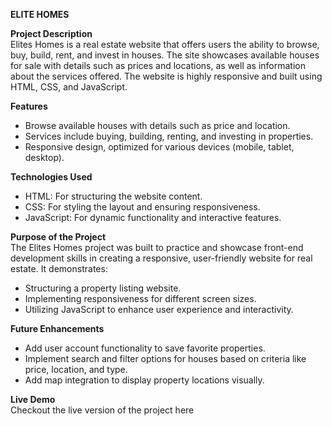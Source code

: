 **ELITE HOMES**

**Project Description**  
Elites Homes is a real estate website that offers users the ability to browse, buy, build, rent, and invest in houses. The site showcases available houses for sale with details such as prices and locations, as well as information about the services offered. The website is highly responsive and built using HTML, CSS, and JavaScript.

**Features**    
- Browse available houses with details such as price and location.
- Services include buying, building, renting, and investing in properties.
- Responsive design, optimized for various devices (mobile, tablet, desktop).
  
**Technologies Used**    
- HTML: For structuring the website content.     
- CSS: For styling the layout and ensuring responsiveness.       
- JavaScript: For dynamic functionality and interactive features.
  
**Purpose of the Project**   
The Elites Homes project was built to practice and showcase front-end development skills in creating a responsive, user-friendly website for real estate. It demonstrates:     
- Structuring a property listing website.    
- Implementing responsiveness for different screen sizes.    
- Utilizing JavaScript to enhance user experience and interactivity.
  
**Future Enhancements**    
- Add user account functionality to save favorite properties.    
- Implement search and filter options for houses based on criteria like price, location, and type.    
- Add map integration to display property locations visually.

**Live Demo**    
Checkout the live version of the project here
  
